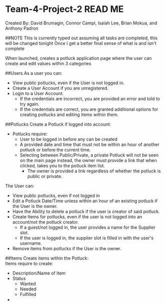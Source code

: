 # Team-4-Project-2 READ ME

Created By: 
David Brumagin,
Connor Campi,
Isaiah Lee,
Brian Mokua, and
Anthony Padron 

##NOTE This is currently typed out assuming all tasks are completed, this will be changed tonight Once I get a better final sense of what is and isn't complete

When launched, creates a potluck application page where the user can create and edit values within 3 categories

##Users
As a user you can:
* View public potlucks, even if the User is not logged in.
* Create a User Account if you are unregistered.
* Login to a User Account.
  * If the credentials are incorrect, you are provided an error and told to try again.
  * If the credentials are correct, you are granted additional options for creating potlucks and editing items within them.

 

##Potlucks
Create a Potluck if logged into account:
* Potlucks require: 
  * User to be logged in before any can be created
  * A provided date and time that must not be within an hour of another potluck or before the current time.
  * Selecting between Public/Private, a private Potluck will not be seen on the main page instead, the owner must provide a link that when clicked, takes you to the potluck item list.
    * The owner is provided a link regardless of whether the potluck is public or private.


The User can:
* View public potlucks, even if not logged in
* Edit a Potluck Date/Time unless within an hour of an existing potluck if the User is the owner.
* Have the Ability to delete a potluck if the user is creator of said potluck.
* Create Items for potlucks, even if the user is not logged into an account/not the potluck creator.
  * If a guest/not logged in, the user provides a name for the Supplier slot.
  * If the user is logged in, the supplier slot is filled in with the user's username.
* Remove items from potlucks if the User is the owner.




##Items
Create items within the Potluck: <br>
Items require to create:
* Description/Name of Item
* Status
  * Wanted 
  * Needed
  * Fulfilled
* 


